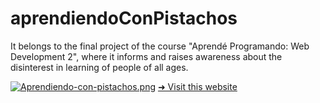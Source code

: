 # aprendiendoConPistachos
It belongs to the final project of the course "Aprendé Programando: Web Development 2", where it informs and raises awareness about the disinterest in learning of people of all ages.

[![Aprendiendo-con-pistachos.png](https://i.postimg.cc/HxT3SzzK/Aprendiendo-con-pistachos.png)](https://postimg.cc/B8wxbxdc)
[➜ Visit this website](https://aprendiendoconpistachos.netlify.app/)
